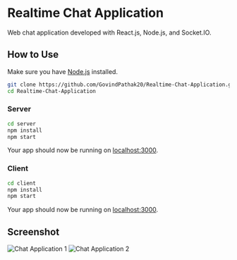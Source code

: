 # Realtime Chat Application

Web chat application developed with React.js, Node.js, and Socket.IO.

## How to Use

Make sure you have [Node.js](http://nodejs.org/) installed.

```sh
git clone https://github.com/GovindPathak20/Realtime-Chat-Application.git
cd Realtime-Chat-Application
```

### Server

```sh
cd server
npm install
npm start
```

Your app should now be running on [localhost:3000](http://localhost:3000/).

### Client

```sh
cd client
npm install
npm start
```

Your app should now be running on [localhost:3000](http://localhost:3000/).

## Screenshot
![Chat Application 1](https://user-images.githubusercontent.com/93860380/186479056-aa4a635e-6749-4f4b-b894-20570a6ec385.png)
![Chat Application 2](https://user-images.githubusercontent.com/93860380/186479072-3a4d0d93-3ea5-4c56-aa55-ca39073bf716.png)


